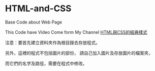 # HTML-and-CSS
Base Code about Web Page

This Code have Video Come form My Channel [HTML與CSS的經典樣式](https://www.youtube.com/watch?v=RHo1vDXyKMI&ab_channel=KaPo&loop=0)

注意：要首先建立資料夾作為根目錄去存放程式。

另外，這裡的程式不包括圖片的部份，
請自己加入圖片及存放圖片的檔案夾，

而它們的名字及路徑，需要在程式中修改。
